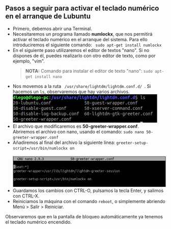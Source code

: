 <html lang="es">
<head>
    <meta charset="UTF-8">
    <meta name="description" content="Solución al lag en pantalla en Lubuntu">
    <meta name="keywords" content="lubuntu">
    <meta name="author" content="Juan Diego Mesa Álvarez";
</head>
<body>
<h2>Pasos a seguir para activar el teclado numérico en el arranque de Lubuntu</h2>
<ul>
  <li>Primero, debemos abrir una Terminal.</li>
  <li>Necesitaremos un programa llamado <strong>numlockx</strong>, que nos permitirá activar el teclado numérico 
  en el arranque del sistema. Para ello introduciremos el siguiente comando: <code> sudo apt-get install numlockx </code></li>
  <li>En el siguiente paso utilizaremos el editor de textos "nano". Si no dispones de él, puedes realizarlo con otro editor de 
  texto, como por ejemplo, "vim".</li>
   
   <blockquote>
    <p><strong>NOTA:</strong> Comando para instalar el editor de texto "nano": <code>sudo apt-get install nano </code></p>
   </blockquote>
  
  <li>Nos movemos a la ruta <code> /usr/share/lightdm/lightdm.conf.d/ </code>. Si hacemos un <code>ls</code>, observaremos que 
  hay varios archivos.</li>
  <img src="img/ls_lightdm-conf-d.png" alt="ls">
  
  <li>El archivo que modificaremos es <strong>50-greeter-wrapper.conf</strong>.<br> Abriremos el archivo con nano, usando el comando: 
    <code>sudo nano 50-greeter-wrapper.conf</code></li>
  <li>Añadiremos al final del archivo la siguiente línea: <code>greeter-setup-script=/usr/bin/numlockx on</code></li>
  <br>
   <img src="img/50-greeter-wrapper-conf.png" alt="foto_archivo_50-greeter">
  
  <li>Guardamos los cambios con CTRL-O, pulsamos la tecla Enter, y salimos con CTRL-X.</li>
  <li>Reiniciamos la máquina con el comando <code>reboot</code>, o simplemente abriendo Menú > Salir > Reiniciar. </li>
 </ul>
 <p>Observaremos que en la pantalla de bloqueo automáticamente ya tenemos el teclado numérico encendido.
</body>
</html>

